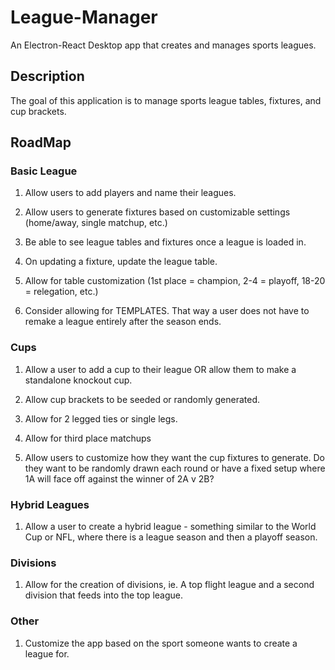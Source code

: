# League-Manager
An Electron-React Desktop app that creates and manages sports leagues.

## Description

The goal of this application is to manage sports league tables, fixtures, and cup brackets.

## RoadMap

### Basic League

1. Allow users to add players and name their leagues.

2. Allow users to generate fixtures based on customizable settings (home/away, single matchup, etc.)

3. Be able to see league tables and fixtures once a league is loaded in.

4. On updating a fixture, update the league table.

5. Allow for table customization (1st place = champion, 2-4 = playoff, 18-20 = relegation, etc.)

6. Consider allowing for TEMPLATES. That way a user does not have to remake a league entirely after the season ends.

### Cups

1. Allow a user to add a cup to their league OR allow them to make a standalone knockout cup.

2. Allow cup brackets to be seeded or randomly generated.

3. Allow for 2 legged ties or single legs.

4. Allow for third place matchups

5. Allow users to customize how they want the cup fixtures to generate. Do they want to be randomly drawn each round or have a fixed setup where 1A will face off against the winner of 2A v 2B?

### Hybrid Leagues

1. Allow a user to create a hybrid league - something similar to the World Cup or NFL, where there is a league season and then a playoff season.

### Divisions

1. Allow for the creation of divisions, ie. A top flight league and a second division that feeds into the top league.

### Other

1. Customize the app based on the sport someone wants to create a league for.



